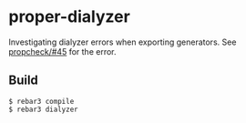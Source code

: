 proper-dialyzer
=====

Investigating dialyzer errors when exporting generators. See
[propcheck/#45](https://github.com/alfert/propcheck/issues/45) for the error.

Build
-----

    $ rebar3 compile
    $ rebar3 dialyzer
